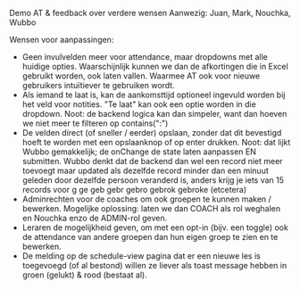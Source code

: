 Demo AT & feedback over verdere wensen
Aanwezig: Juan, Mark, Nouchka, Wubbo

Wensen voor aanpassingen:

- Geen invulvelden meer voor attendance, maar dropdowns met alle huidige opties. Waarschijnlijk kunnen we dan de afkortingen die in Excel gebruikt worden, ook laten vallen. Waarmee AT ook voor nieuwe gebruikers intuïtiever te gebruiken wordt.
- Als iemand te laat is, kan de aankomsttijd optioneel ingevuld worden bij het veld voor notities. "Te laat" kan ook een optie worden in die dropdown.
  Noot: de backend logica kan dan simpeler, want dan hoeven we niet meer te filteren op contains(":")
- De velden direct (of sneller / eerder) opslaan, zonder dat dit bevestigd hoeft te worden met een opslaanknop of op enter drukken.
  Noot: dat lijkt Wubbo gemakkelijk; de onChange de state laten aanpassen EN submitten. Wubbo denkt dat de backend dan wel een record niet meer toevoegt maar updated als dezelfde record minder dan een minuut geleden door dezelfde persoon veranderd is, anders krijg je iets van 15 records voor g ge geb gebr gebro gebrok gebroke (etcetera)
- Adminrechten voor de coaches om ook groepen te kunnen maken / bewerken.
  Mogelijke oplossing: laten we dan COACH als rol weghalen en Nouchka enzo de ADMIN-rol geven.
- Leraren de mogelijkheid geven, om met een opt-in (bijv. een toggle) ook de attendance van andere groepen dan hun eigen groep te zien en te bewerken.
- De melding op de schedule-view pagina dat er een nieuwe les is toegevoegd (of al bestond) willen ze liever als toast message hebben in groen (gelukt) & rood (bestaat al).
